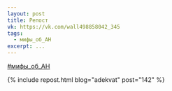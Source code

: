 ```yaml
---
layout: post
title: Репост
vk: https://vk.com/wall498858042_345
tags:
  - мифы_об_АН
excerpt: ...
---
```

[#мифы_об_АН](poisk.html#мифы_об_АН)

{% include repost.html blog="adekvat" post="142" %}